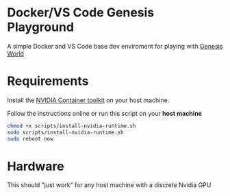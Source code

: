 # Docker/VS Code Genesis Playground

A simple Docker and VS Code base dev enviroment for playing with [Genesis World](https://genesis-embodied-ai.github.io/)

# Requirements 

Install the [NVIDIA Container toolkit](https://docs.nvidia.com/datacenter/cloud-native/container-toolkit/latest/install-guide.html) on your host machine.

Follow the instructions online or run this script on your **host machine**

```sh
chmod +x scripts/install-nvidia-runtime.sh
sudo scripts/install-nvidia-runtime.sh
sudo reboot now
```

# Hardware 

This should "just work" for any host machine with a discrete Nvidia GPU 

